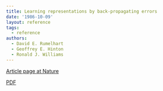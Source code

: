 ```yaml
---
title: Learning representations by back-propagating errors
date: '1986-10-09'
layout: reference
tags:
  - reference
authors:
  - David E. Rumelhart
  - Geoffrey E. Hinton
  - Ronald J. Williams
---
```

[Article page at Nature](https://www.nature.com/articles/323533a0)

[PDF](http://www.iro.umontreal.ca/~pift6266/A06/refs/backprop_old.pdf)
